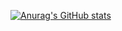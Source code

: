 [![Anurag's GitHub stats](https://github-readme-stats.vercel.app/api?username=aj1m0n&show_icons=true&theme=radical)](https://github.com/anuraghazra/github-readme-stats)
